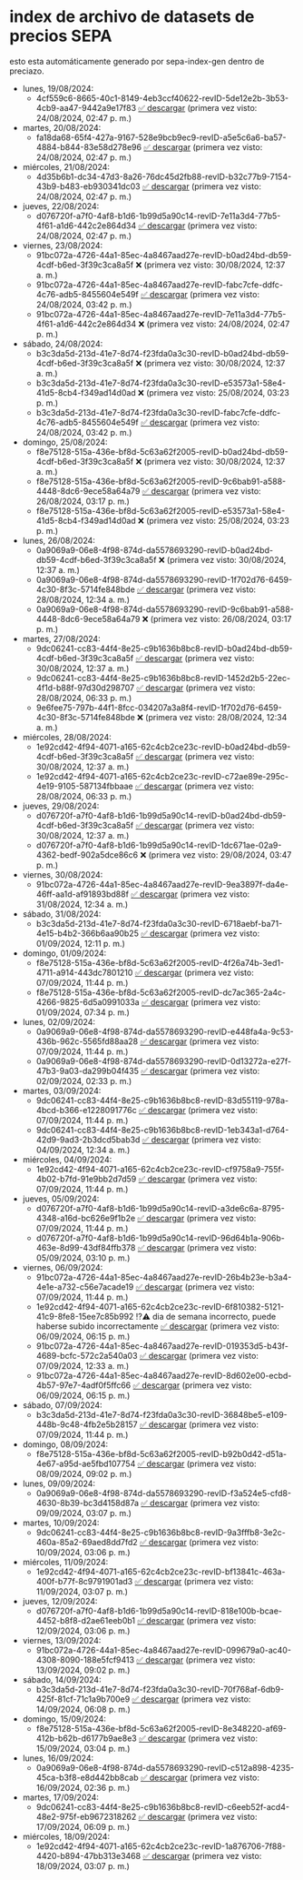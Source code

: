 # index de archivo de datasets de precios SEPA

esto esta automáticamente generado por sepa-index-gen dentro de preciazo.
* lunes, 19/08/2024:
  * 4cf559c6-8665-40c1-8149-4eb3ccf40622-revID-5de12e2b-3b53-4cb9-aa47-9442a9e17f83  [✅ descargar](https://f004.backblazeb2.com/file/precios-justos-datasets/4cf559c6-8665-40c1-8149-4eb3ccf40622-revID-5de12e2b-3b53-4cb9-aa47-9442a9e17f83-sepa_lunes.zip-repackaged.tar.zst) (primera vez visto: 24/08/2024, 02:47 p. m.)
* martes, 20/08/2024:
  * fa18da68-65f4-427a-9167-528e9bcb9ec9-revID-a5e5c6a6-ba57-4884-b844-83e58d278e96  [✅ descargar](https://f004.backblazeb2.com/file/precios-justos-datasets/fa18da68-65f4-427a-9167-528e9bcb9ec9-revID-a5e5c6a6-ba57-4884-b844-83e58d278e96-sepa_martes.zip-repackaged.tar.zst) (primera vez visto: 24/08/2024, 02:47 p. m.)
* miércoles, 21/08/2024:
  * 4d35b6b1-dc34-47d3-8a26-76dc45d2fb88-revID-b32c77b9-7154-43b9-b483-eb930341dc03  [✅ descargar](https://f004.backblazeb2.com/file/precios-justos-datasets/4d35b6b1-dc34-47d3-8a26-76dc45d2fb88-revID-b32c77b9-7154-43b9-b483-eb930341dc03-precios_21.08.2024.zip-repackaged.tar.zst) (primera vez visto: 24/08/2024, 02:47 p. m.)
* jueves, 22/08/2024:
  * d076720f-a7f0-4af8-b1d6-1b99d5a90c14-revID-7e11a3d4-77b5-4f61-a1d6-442c2e864d34  [✅ descargar](https://f004.backblazeb2.com/file/precios-justos-datasets/d076720f-a7f0-4af8-b1d6-1b99d5a90c14-revID-7e11a3d4-77b5-4f61-a1d6-442c2e864d34-sepa_jueves.zip-repackaged.tar.zst) (primera vez visto: 24/08/2024, 02:47 p. m.)
* viernes, 23/08/2024:
  * 91bc072a-4726-44a1-85ec-4a8467aad27e-revID-b0ad24bd-db59-4cdf-b6ed-3f39c3ca8a5f  ❌ (primera vez visto: 30/08/2024, 12:37 a. m.)
  * 91bc072a-4726-44a1-85ec-4a8467aad27e-revID-fabc7cfe-ddfc-4c76-adb5-8455604e549f  [✅ descargar](https://f004.backblazeb2.com/file/precios-justos-datasets/91bc072a-4726-44a1-85ec-4a8467aad27e-revID-fabc7cfe-ddfc-4c76-adb5-8455604e549f-sepa_viernes.zip-repackaged.tar.zst) (primera vez visto: 24/08/2024, 03:42 p. m.)
  * 91bc072a-4726-44a1-85ec-4a8467aad27e-revID-7e11a3d4-77b5-4f61-a1d6-442c2e864d34  ❌ (primera vez visto: 24/08/2024, 02:47 p. m.)
* sábado, 24/08/2024:
  * b3c3da5d-213d-41e7-8d74-f23fda0a3c30-revID-b0ad24bd-db59-4cdf-b6ed-3f39c3ca8a5f  ❌ (primera vez visto: 30/08/2024, 12:37 a. m.)
  * b3c3da5d-213d-41e7-8d74-f23fda0a3c30-revID-e53573a1-58e4-41d5-8cb4-f349ad14d0ad  ❌ (primera vez visto: 25/08/2024, 03:23 p. m.)
  * b3c3da5d-213d-41e7-8d74-f23fda0a3c30-revID-fabc7cfe-ddfc-4c76-adb5-8455604e549f  [✅ descargar](https://f004.backblazeb2.com/file/precios-justos-datasets/b3c3da5d-213d-41e7-8d74-f23fda0a3c30-revID-fabc7cfe-ddfc-4c76-adb5-8455604e549f-sepa_sabado.zip-repackaged.tar.zst) (primera vez visto: 24/08/2024, 03:42 p. m.)
* domingo, 25/08/2024:
  * f8e75128-515a-436e-bf8d-5c63a62f2005-revID-b0ad24bd-db59-4cdf-b6ed-3f39c3ca8a5f  ❌ (primera vez visto: 30/08/2024, 12:37 a. m.)
  * f8e75128-515a-436e-bf8d-5c63a62f2005-revID-9c6bab91-a588-4448-8dc6-9ece58a64a79  [✅ descargar](https://f004.backblazeb2.com/file/precios-justos-datasets/f8e75128-515a-436e-bf8d-5c63a62f2005-revID-9c6bab91-a588-4448-8dc6-9ece58a64a79-sepa_domingo.zip-repackaged.tar.zst) (primera vez visto: 26/08/2024, 03:17 p. m.)
  * f8e75128-515a-436e-bf8d-5c63a62f2005-revID-e53573a1-58e4-41d5-8cb4-f349ad14d0ad  ❌ (primera vez visto: 25/08/2024, 03:23 p. m.)
* lunes, 26/08/2024:
  * 0a9069a9-06e8-4f98-874d-da5578693290-revID-b0ad24bd-db59-4cdf-b6ed-3f39c3ca8a5f  ❌ (primera vez visto: 30/08/2024, 12:37 a. m.)
  * 0a9069a9-06e8-4f98-874d-da5578693290-revID-1f702d76-6459-4c30-8f3c-5714fe848bde  [✅ descargar](https://f004.backblazeb2.com/file/precios-justos-datasets/0a9069a9-06e8-4f98-874d-da5578693290-revID-1f702d76-6459-4c30-8f3c-5714fe848bde-sepa_lunes.zip-repackaged.tar.zst) (primera vez visto: 28/08/2024, 12:34 a. m.)
  * 0a9069a9-06e8-4f98-874d-da5578693290-revID-9c6bab91-a588-4448-8dc6-9ece58a64a79  ❌ (primera vez visto: 26/08/2024, 03:17 p. m.)
* martes, 27/08/2024:
  * 9dc06241-cc83-44f4-8e25-c9b1636b8bc8-revID-b0ad24bd-db59-4cdf-b6ed-3f39c3ca8a5f  [✅ descargar](https://f004.backblazeb2.com/file/precios-justos-datasets/9dc06241-cc83-44f4-8e25-c9b1636b8bc8-revID-b0ad24bd-db59-4cdf-b6ed-3f39c3ca8a5f-sepa_martes.zip-repackaged.tar.zst) (primera vez visto: 30/08/2024, 12:37 a. m.)
  * 9dc06241-cc83-44f4-8e25-c9b1636b8bc8-revID-1452d2b5-22ec-4f1d-b88f-97d30d298707  [✅ descargar](https://f004.backblazeb2.com/file/precios-justos-datasets/9dc06241-cc83-44f4-8e25-c9b1636b8bc8-revID-1452d2b5-22ec-4f1d-b88f-97d30d298707-sepa_martes.zip-repackaged.tar.zst) (primera vez visto: 28/08/2024, 06:33 p. m.)
  * 9e6fee75-797b-44f1-8fcc-034207a3a8f4-revID-1f702d76-6459-4c30-8f3c-5714fe848bde  ❌ (primera vez visto: 28/08/2024, 12:34 a. m.)
* miércoles, 28/08/2024:
  * 1e92cd42-4f94-4071-a165-62c4cb2ce23c-revID-b0ad24bd-db59-4cdf-b6ed-3f39c3ca8a5f  [✅ descargar](https://f004.backblazeb2.com/file/precios-justos-datasets/1e92cd42-4f94-4071-a165-62c4cb2ce23c-revID-b0ad24bd-db59-4cdf-b6ed-3f39c3ca8a5f-sepa_miercoles.zip-repackaged.tar.zst) (primera vez visto: 30/08/2024, 12:37 a. m.)
  * 1e92cd42-4f94-4071-a165-62c4cb2ce23c-revID-c72ae89e-295c-4e19-9105-587134fbbaae  [✅ descargar](https://f004.backblazeb2.com/file/precios-justos-datasets/1e92cd42-4f94-4071-a165-62c4cb2ce23c-revID-c72ae89e-295c-4e19-9105-587134fbbaae-sepa_miercoles.zip-repackaged.tar.zst) (primera vez visto: 28/08/2024, 06:33 p. m.)
* jueves, 29/08/2024:
  * d076720f-a7f0-4af8-b1d6-1b99d5a90c14-revID-b0ad24bd-db59-4cdf-b6ed-3f39c3ca8a5f  [✅ descargar](https://f004.backblazeb2.com/file/precios-justos-datasets/d076720f-a7f0-4af8-b1d6-1b99d5a90c14-revID-b0ad24bd-db59-4cdf-b6ed-3f39c3ca8a5f-sepa_jueves.zip-repackaged.tar.zst) (primera vez visto: 30/08/2024, 12:37 a. m.)
  * d076720f-a7f0-4af8-b1d6-1b99d5a90c14-revID-1dc671ae-02a9-4362-bedf-902a5dce86c6  ❌ (primera vez visto: 29/08/2024, 03:47 p. m.)
* viernes, 30/08/2024:
  * 91bc072a-4726-44a1-85ec-4a8467aad27e-revID-9ea3897f-da4e-46ff-aa1d-af91893bd88f  [✅ descargar](https://f004.backblazeb2.com/file/precios-justos-datasets/91bc072a-4726-44a1-85ec-4a8467aad27e-revID-9ea3897f-da4e-46ff-aa1d-af91893bd88f-sepa_viernes.zip-repackaged.tar.zst) (primera vez visto: 31/08/2024, 12:34 a. m.)
* sábado, 31/08/2024:
  * b3c3da5d-213d-41e7-8d74-f23fda0a3c30-revID-6718aebf-ba71-4e15-b4b2-366b6aa90b25  [✅ descargar](https://f004.backblazeb2.com/file/precios-justos-datasets/b3c3da5d-213d-41e7-8d74-f23fda0a3c30-revID-6718aebf-ba71-4e15-b4b2-366b6aa90b25-sepa_sabado.zip-repackaged.tar.zst) (primera vez visto: 01/09/2024, 12:11 p. m.)
* domingo, 01/09/2024:
  * f8e75128-515a-436e-bf8d-5c63a62f2005-revID-4f26a74b-3ed1-4711-a914-443dc7801210  [✅ descargar](https://f004.backblazeb2.com/file/precios-justos-datasets/f8e75128-515a-436e-bf8d-5c63a62f2005-revID-4f26a74b-3ed1-4711-a914-443dc7801210-sepa_domingo.zip-repackaged.tar.zst) (primera vez visto: 07/09/2024, 11:44 p. m.)
  * f8e75128-515a-436e-bf8d-5c63a62f2005-revID-dc7ac365-2a4c-4266-9825-6d5a0991033a  [✅ descargar](https://f004.backblazeb2.com/file/precios-justos-datasets/f8e75128-515a-436e-bf8d-5c63a62f2005-revID-dc7ac365-2a4c-4266-9825-6d5a0991033a-sepa_domingo.zip-repackaged.tar.zst) (primera vez visto: 01/09/2024, 07:34 p. m.)
* lunes, 02/09/2024:
  * 0a9069a9-06e8-4f98-874d-da5578693290-revID-e448fa4a-9c53-436b-962c-5565fd88aa28  [✅ descargar](https://f004.backblazeb2.com/file/precios-justos-datasets/0a9069a9-06e8-4f98-874d-da5578693290-revID-e448fa4a-9c53-436b-962c-5565fd88aa28-sepa_lunes.zip-repackaged.tar.zst) (primera vez visto: 07/09/2024, 11:44 p. m.)
  * 0a9069a9-06e8-4f98-874d-da5578693290-revID-0d13272a-e27f-47b3-9a03-da299b04f435  [✅ descargar](https://f004.backblazeb2.com/file/precios-justos-datasets/0a9069a9-06e8-4f98-874d-da5578693290-revID-0d13272a-e27f-47b3-9a03-da299b04f435-sepa_lunes.zip-repackaged.tar.zst) (primera vez visto: 02/09/2024, 02:33 p. m.)
* martes, 03/09/2024:
  * 9dc06241-cc83-44f4-8e25-c9b1636b8bc8-revID-83d55119-978a-4bcd-b366-e1228091776c  [✅ descargar](https://f004.backblazeb2.com/file/precios-justos-datasets/9dc06241-cc83-44f4-8e25-c9b1636b8bc8-revID-83d55119-978a-4bcd-b366-e1228091776c-sepa_martes.zip-repackaged.tar.zst) (primera vez visto: 07/09/2024, 11:44 p. m.)
  * 9dc06241-cc83-44f4-8e25-c9b1636b8bc8-revID-1eb343a1-d764-42d9-9ad3-2b3dcd5bab3d  [✅ descargar](https://f004.backblazeb2.com/file/precios-justos-datasets/9dc06241-cc83-44f4-8e25-c9b1636b8bc8-revID-1eb343a1-d764-42d9-9ad3-2b3dcd5bab3d-sepa_martes.zip-repackaged.tar.zst) (primera vez visto: 04/09/2024, 12:34 a. m.)
* miércoles, 04/09/2024:
  * 1e92cd42-4f94-4071-a165-62c4cb2ce23c-revID-cf9758a9-755f-4b02-b7fd-91e9bb2d7d59  [✅ descargar](https://f004.backblazeb2.com/file/precios-justos-datasets/1e92cd42-4f94-4071-a165-62c4cb2ce23c-revID-cf9758a9-755f-4b02-b7fd-91e9bb2d7d59-sepa_miercoles.zip-repackaged.tar.zst) (primera vez visto: 07/09/2024, 11:44 p. m.)
* jueves, 05/09/2024:
  * d076720f-a7f0-4af8-b1d6-1b99d5a90c14-revID-a3de6c6a-8795-4348-a16d-bc626e9f1b2e  [✅ descargar](https://f004.backblazeb2.com/file/precios-justos-datasets/d076720f-a7f0-4af8-b1d6-1b99d5a90c14-revID-a3de6c6a-8795-4348-a16d-bc626e9f1b2e-sepa_jueves.zip-repackaged.tar.zst) (primera vez visto: 07/09/2024, 11:44 p. m.)
  * d076720f-a7f0-4af8-b1d6-1b99d5a90c14-revID-96d64b1a-906b-463e-8d99-43df84ffb378  [✅ descargar](https://f004.backblazeb2.com/file/precios-justos-datasets/d076720f-a7f0-4af8-b1d6-1b99d5a90c14-revID-96d64b1a-906b-463e-8d99-43df84ffb378-sepa_jueves.zip-repackaged.tar.zst) (primera vez visto: 05/09/2024, 03:10 p. m.)
* viernes, 06/09/2024:
  * 91bc072a-4726-44a1-85ec-4a8467aad27e-revID-26b4b23e-b3a4-4e1e-a732-c56e7acade19  [✅ descargar](https://f004.backblazeb2.com/file/precios-justos-datasets/91bc072a-4726-44a1-85ec-4a8467aad27e-revID-26b4b23e-b3a4-4e1e-a732-c56e7acade19-sepa_viernes.zip-repackaged.tar.zst) (primera vez visto: 07/09/2024, 11:44 p. m.)
  * 1e92cd42-4f94-4071-a165-62c4cb2ce23c-revID-6f810382-5121-41c9-8fe8-15ee7c85b992 ⁉️⚠️ dia de semana incorrecto, puede haberse subido incorrectamente  [✅ descargar](https://f004.backblazeb2.com/file/precios-justos-datasets/1e92cd42-4f94-4071-a165-62c4cb2ce23c-revID-6f810382-5121-41c9-8fe8-15ee7c85b992-sepa_miercoles.zip-repackaged.tar.zst) (primera vez visto: 06/09/2024, 06:15 p. m.)
  * 91bc072a-4726-44a1-85ec-4a8467aad27e-revID-019353d5-b43f-4689-bcfc-572c2a540a03  [✅ descargar](https://f004.backblazeb2.com/file/precios-justos-datasets/91bc072a-4726-44a1-85ec-4a8467aad27e-revID-019353d5-b43f-4689-bcfc-572c2a540a03-sepa_viernes.zip-repackaged.tar.zst) (primera vez visto: 07/09/2024, 12:33 a. m.)
  * 91bc072a-4726-44a1-85ec-4a8467aad27e-revID-8d602e00-ecbd-4b57-97e7-4adf0f5ffc66  [✅ descargar](https://f004.backblazeb2.com/file/precios-justos-datasets/91bc072a-4726-44a1-85ec-4a8467aad27e-revID-8d602e00-ecbd-4b57-97e7-4adf0f5ffc66-sepa_viernes.zip-repackaged.tar.zst) (primera vez visto: 06/09/2024, 06:15 p. m.)
* sábado, 07/09/2024:
  * b3c3da5d-213d-41e7-8d74-f23fda0a3c30-revID-36848be5-e109-448b-9c48-4fb2e5b28157  [✅ descargar](https://f004.backblazeb2.com/file/precios-justos-datasets/b3c3da5d-213d-41e7-8d74-f23fda0a3c30-revID-36848be5-e109-448b-9c48-4fb2e5b28157-sepa_sabado.zip-repackaged.tar.zst) (primera vez visto: 07/09/2024, 11:44 p. m.)
* domingo, 08/09/2024:
  * f8e75128-515a-436e-bf8d-5c63a62f2005-revID-b92b0d42-d51a-4e67-a95d-ae5fbd107754  [✅ descargar](https://f004.backblazeb2.com/file/precios-justos-datasets/f8e75128-515a-436e-bf8d-5c63a62f2005-revID-b92b0d42-d51a-4e67-a95d-ae5fbd107754-sepa_domingo.zip-repackaged.tar.zst) (primera vez visto: 08/09/2024, 09:02 p. m.)
* lunes, 09/09/2024:
  * 0a9069a9-06e8-4f98-874d-da5578693290-revID-f3a524e5-cfd8-4630-8b39-bc3d4158d87a  [✅ descargar](https://f004.backblazeb2.com/file/precios-justos-datasets/0a9069a9-06e8-4f98-874d-da5578693290-revID-f3a524e5-cfd8-4630-8b39-bc3d4158d87a-sepa_lunes.zip-repackaged.tar.zst) (primera vez visto: 09/09/2024, 03:07 p. m.)
* martes, 10/09/2024:
  * 9dc06241-cc83-44f4-8e25-c9b1636b8bc8-revID-9a3fffb8-3e2c-460a-85a2-69aed8dd7fd2  [✅ descargar](https://f004.backblazeb2.com/file/precios-justos-datasets/9dc06241-cc83-44f4-8e25-c9b1636b8bc8-revID-9a3fffb8-3e2c-460a-85a2-69aed8dd7fd2-sepa_martes.zip-repackaged.tar.zst) (primera vez visto: 10/09/2024, 03:06 p. m.)
* miércoles, 11/09/2024:
  * 1e92cd42-4f94-4071-a165-62c4cb2ce23c-revID-bf13841c-463a-400f-b77f-8c9791901ad3  [✅ descargar](https://f004.backblazeb2.com/file/precios-justos-datasets/1e92cd42-4f94-4071-a165-62c4cb2ce23c-revID-bf13841c-463a-400f-b77f-8c9791901ad3-sepa_miercoles.zip-repackaged.tar.zst) (primera vez visto: 11/09/2024, 03:07 p. m.)
* jueves, 12/09/2024:
  * d076720f-a7f0-4af8-b1d6-1b99d5a90c14-revID-818e100b-bcae-4452-b8f8-d2ae61eeb0b1  [✅ descargar](https://f004.backblazeb2.com/file/precios-justos-datasets/d076720f-a7f0-4af8-b1d6-1b99d5a90c14-revID-818e100b-bcae-4452-b8f8-d2ae61eeb0b1-sepa_jueves.zip-repackaged.tar.zst) (primera vez visto: 12/09/2024, 03:06 p. m.)
* viernes, 13/09/2024:
  * 91bc072a-4726-44a1-85ec-4a8467aad27e-revID-099679a0-ac40-4308-8090-188e5fcf9413  [✅ descargar](https://f004.backblazeb2.com/file/precios-justos-datasets/91bc072a-4726-44a1-85ec-4a8467aad27e-revID-099679a0-ac40-4308-8090-188e5fcf9413-sepa_viernes.zip-repackaged.tar.zst) (primera vez visto: 13/09/2024, 09:02 p. m.)
* sábado, 14/09/2024:
  * b3c3da5d-213d-41e7-8d74-f23fda0a3c30-revID-70f768af-6db9-425f-81cf-71c1a9b700e9  [✅ descargar](https://f004.backblazeb2.com/file/precios-justos-datasets/b3c3da5d-213d-41e7-8d74-f23fda0a3c30-revID-70f768af-6db9-425f-81cf-71c1a9b700e9-sepa_sabado.zip-repackaged.tar.zst) (primera vez visto: 14/09/2024, 06:08 p. m.)
* domingo, 15/09/2024:
  * f8e75128-515a-436e-bf8d-5c63a62f2005-revID-8e348220-af69-412b-b62b-d6177b9ae8e3  [✅ descargar](https://f004.backblazeb2.com/file/precios-justos-datasets/f8e75128-515a-436e-bf8d-5c63a62f2005-revID-8e348220-af69-412b-b62b-d6177b9ae8e3-sepa_domingo.zip-repackaged.tar.zst) (primera vez visto: 15/09/2024, 03:04 p. m.)
* lunes, 16/09/2024:
  * 0a9069a9-06e8-4f98-874d-da5578693290-revID-c512a898-4235-45ca-b3f8-e8d442bb8cab  [✅ descargar](https://f004.backblazeb2.com/file/precios-justos-datasets/0a9069a9-06e8-4f98-874d-da5578693290-revID-c512a898-4235-45ca-b3f8-e8d442bb8cab-sepa_lunes.zip-repackaged.tar.zst) (primera vez visto: 16/09/2024, 02:36 p. m.)
* martes, 17/09/2024:
  * 9dc06241-cc83-44f4-8e25-c9b1636b8bc8-revID-c6eeb52f-acd4-48e2-975f-eb9672318262  [✅ descargar](https://f004.backblazeb2.com/file/precios-justos-datasets/9dc06241-cc83-44f4-8e25-c9b1636b8bc8-revID-c6eeb52f-acd4-48e2-975f-eb9672318262-sepa_martes.zip-repackaged.tar.zst) (primera vez visto: 17/09/2024, 06:09 p. m.)
* miércoles, 18/09/2024:
  * 1e92cd42-4f94-4071-a165-62c4cb2ce23c-revID-1a876706-7f88-4420-b894-47bb313e3468  [✅ descargar](https://f004.backblazeb2.com/file/precios-justos-datasets/1e92cd42-4f94-4071-a165-62c4cb2ce23c-revID-1a876706-7f88-4420-b894-47bb313e3468-sepa_miercoles.zip-repackaged.tar.zst) (primera vez visto: 18/09/2024, 03:07 p. m.)
